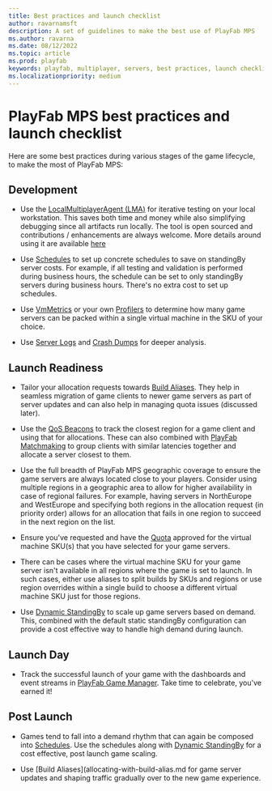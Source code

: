 ```yaml
---
title: Best practices and launch checklist
author: ravarnamsft
description: A set of guidelines to make the best use of PlayFab MPS
ms.author: ravarna
ms.date: 08/12/2022
ms.topic: article
ms.prod: playfab
keywords: playfab, multiplayer, servers, best practices, launch checklist
ms.localizationpriority: medium
---
```


# PlayFab MPS best practices and launch checklist

Here are some best practices during various stages of the game lifecycle, to make the most of PlayFab MPS:

## Development

* Use the [LocalMultiplayerAgent (LMA)](https://github.com/PlayFab/MpsAgent) for iterative testing on your local workstation. This saves both time and money while also simplifying debugging since all artifacts run locally. The tool is open sourced and contributions / enhancements are always welcome. More details around using it are available [here](locally-debugging-game-servers-and-integration-with-playfab.md)

* Use [Schedules](scheduled-standby.md) to set up concrete schedules to save on standingBy server costs. For example, if all testing and validation is performed during business hours, the schedule can be set to only standingBy servers during business hours. There's no extra cost to set up schedules.

* Use [VmMetrics](vm-metrics.md) or your own [Profilers](attaching-a-profiler.md) to determine how many game servers can be packed within a single virtual machine in the SKU of your choice.

* Use [Server Logs](archiving-and-retrieving-multiplayer-server-logs.md) and [Crash Dumps](crash-dump-collection.md) for deeper analysis.

## Launch Readiness

* Tailor your allocation requests towards [Build Aliases](allocating-with-build-alias.md). They help in seamless migration of game clients to newer game servers as part of server updates and can also help in managing quota issues (discussed later).

* Use the [QoS Beacons](using-qos-beacons-to-measure-player-latency-to-azure.md) to track the closest region for a game client and using that for allocations. These can also combined with [PlayFab Matchmaking](../matchmaking/index.md) to group clients with similar latencies together and allocate a server closest to them.

* Use the full breadth of PlayFab MPS geographic coverage to ensure the game servers are always located close to your players. Consider using multiple regions in a geographic area to allow for higher availability in case of regional failures. For example, having servers in NorthEurope and WestEurope and specifying both regions in the allocation request (in priority order) allows for an allocation that fails in one region to succeed in the next region on the list.

* Ensure you've requested and have the [Quota](quota-changes.md) approved for the virtual machine SKU(s) that you have selected for your game servers.

* There can be cases where the virtual machine SKU for your game server isn't available in all regions where the game is set to launch. In such cases, either use aliases to split builds by SKUs and regions or use region overrides within a single build to choose a different virtual machine SKU just for those regions.

* Use [Dynamic StandingBy](dynamic-standby.md) to scale up game servers based on demand. This, combined with the default static standingBy configuration can provide a cost effective way to handle high demand during launch. 

## Launch Day

* Track the successful launch of your game with the dashboards and event streams in [PlayFab Game Manager](https://developer.playfab.com/). Take time to celebrate, you've earned it!

## Post Launch

* Games tend to fall into a demand rhythm that can again be composed into [Schedules](scheduled-standby.md). Use the schedules along with [Dynamic StandingBy](dynamic-standby.md) for a cost effective, post launch game scaling.

* Use [Build Aliases](allocating-with-build-alias.md for game server updates and shaping traffic gradually over to the new game experience.